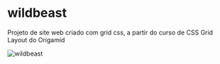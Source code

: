 # wildbeast
Projeto de site web criado com grid css, a partir do curso de CSS Grid Layout do Origamid

![wildbeast](https://user-images.githubusercontent.com/47863089/103045762-88da8300-4564-11eb-9dc6-74534b6a0f0b.gif "Site Wildbeast")
